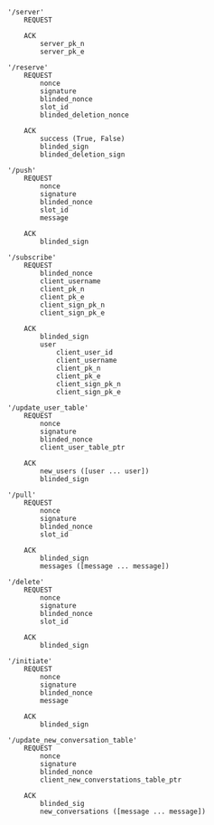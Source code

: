 	'/server'
		REQUEST
			
		ACK
			server_pk_n
			server_pk_e

	'/reserve'
		REQUEST
			nonce
			signature
			blinded_nonce
			slot_id
			blinded_deletion_nonce

		ACK
			success (True, False)
			blinded_sign
			blinded_deletion_sign

	'/push'
		REQUEST
			nonce
			signature
			blinded_nonce
			slot_id
			message

		ACK
			blinded_sign

	'/subscribe'
		REQUEST
			blinded_nonce
			client_username
			client_pk_n
			client_pk_e
			client_sign_pk_n
			client_sign_pk_e

		ACK
			blinded_sign
			user
				client_user_id
				client_username
				client_pk_n
				client_pk_e
				client_sign_pk_n
				client_sign_pk_e

	'/update_user_table'
		REQUEST
			nonce
			signature
			blinded_nonce
			client_user_table_ptr

		ACK
			new_users ([user ... user])
			blinded_sign

	'/pull'
		REQUEST
			nonce
			signature
			blinded_nonce
			slot_id

		ACK
			blinded_sign
			messages ([message ... message])

	'/delete'
		REQUEST
			nonce
			signature
			blinded_nonce
			slot_id

		ACK
			blinded_sign

	'/initiate'
		REQUEST
			nonce
			signature
			blinded_nonce
			message

		ACK
			blinded_sign

	'/update_new_conversation_table'
		REQUEST
			nonce
			signature
			blinded_nonce
			client_new_converstations_table_ptr

		ACK
			blinded_sig
			new_conversations ([message ... message])